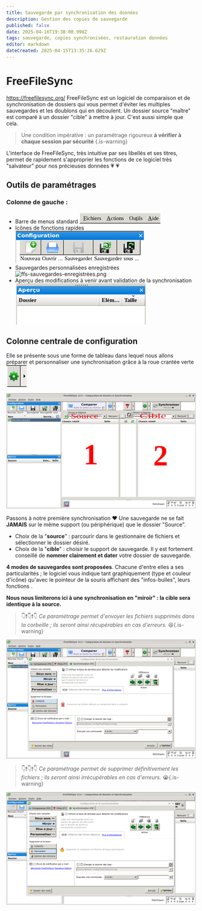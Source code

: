 ```yaml
---
title: Sauvegarde par synchronisation des données
description: Gestion des copies de sauvegarde
published: false
date: 2025-04-16T19:38:00.998Z
tags: sauvegarde, copies synchronisées, restauration données
editor: markdown
dateCreated: 2025-04-15T13:35:26.629Z
---
```


# FreeFileSync

https://freefilesync.org/ 
FreeFileSync est un logiciel de comparaison et de synchronisation de dossiers qui vous permet d'éviter les multiples sauvegardes et les doublons qui en découlent. Un dossier source "maître" est comparé à un dossier "cible" à mettre à jour. C'est aussi simple que cela.
>Une condition impérative : un paramétrage rigoureux **à vérifier à chaque session par sécurité** 
{.is-warning}

L'interface de FreeFileSync, très intuitive par ses libellés et ses titres, permet de rapidement s'approprier les fonctions de ce logiciel très "salvateur" pour nos précieuses données :heartpulse: :heartpulse:

## Outils de paramétrages

### Colonne de gauche : 
- Barre de menus standard
![ffs-menu-standard.png](/images/ffs-menu-standard.png)
- Icônes de fonctions rapides
![ffs-icones-fonctions-rapides.png](/images/ffs-icones-fonctions-rapides.png)
- Sauvegardes personnalisées enregistrées
![ffs-sauvegardes-enregistrées.png](/images/ffs-sauvegardes-enregistrées.png)
- Aperçu des modifications à venir avant validation  de la synchronisation
![ffs-apercu-modifications-proposees.png](/images/ffs-apercu-modifications-proposees.png)
## Colonne centrale de configuration
Elle se présente sous une forme de tableau dans lequel nous allons préparer et personnaliser une synchronisation grâce à la roue crantée verte
![roue-ffs-crantee.png](/images/roue-ffs-crantee.png)

![source-et-cible-num-2.png](/images/source-et-cible-num-2.png)

Passons à notre première synchronisation :heart:
Une sauvegarde ne se fait **JAMAIS** sur le même support (ou périphérique) que le dossier "Source".
- Choix de la "**source**" : parcourir dans le gestionnaire de fichiers et sélectionner le dossier désiré.
- Choix de la "**cible**" : choisir le support de sauvegarde. Il y est fortement conseillé de **nommer clairement et dater** votre dossier de sauvegarde.

**4 modes de sauvegardes sont proposées**. Chacune d'entre elles a ses particularités ; le logiciel vous indique tant graphiquement (type et couleur d'icône) qu'avec le pointeur de la souris affichant des "infos-bulles", leurs fonctions .

**Nous nous limiterons ici à une synchronisation en "miroir" : la cible sera identique à la source.**
> :point_down::exclamation::point_down::exclamation::point_down:
*Ce paramétrage permet d'envoyer les fichiers supprimés dans la corbeille ; ils seront ainsi récupérables en cas d'erreurs.*  :satisfied:{.is-warning}

![ffs-fenetre-parametrages-miroir-2.png](/images/ffs-fenetre-parametrages-miroir-2.png)

> :point_down::exclamation::point_down::exclamation::point_down:
*Ce paramétrage permet de supprimer définitivement les fichiers ; ils seront ainsi irrécupérables en cas d'erreurs.*  :sob:{.is-warning}

![ffs-corbeille-permanente.png](/images/ffs-corbeille-permanente.png)
